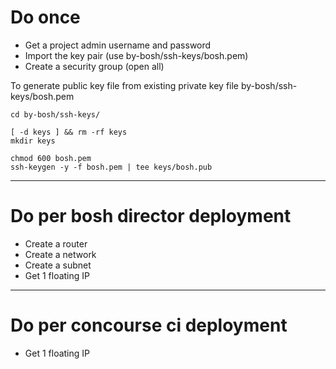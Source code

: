 # Do once

* Get a project admin username and password
* Import the key pair (use by-bosh/ssh-keys/bosh.pem)
* Create a security group (open all)

To generate public key file from existing private key file by-bosh/ssh-keys/bosh.pem

```
cd by-bosh/ssh-keys/

[ -d keys ] && rm -rf keys
mkdir keys

chmod 600 bosh.pem
ssh-keygen -y -f bosh.pem | tee keys/bosh.pub
```

---

# Do per bosh director deployment

* Create a router
* Create a network
* Create a subnet
* Get 1 floating IP

---

# Do per concourse ci deployment

* Get 1 floating IP
